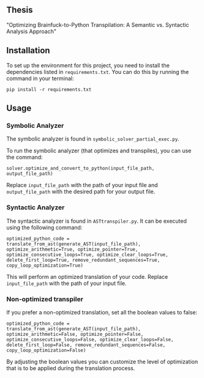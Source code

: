 ## Thesis
"Optimizing Brainfuck-to-Python Transpilation: A
Semantic vs. Syntactic Analysis Approach"

## Installation

To set up the environment for this project, you need to install the dependencies listed in `requirements.txt`. You can do this by running the command in your terminal:

`pip install -r requirements.txt`

## Usage

### Symbolic Analyzer

The symbolic analyzer is found in `symbolic_solver_partial_exec.py`. 

To run the symbolic analyzer (that optimizes and transpiles), you can use the command:

`solver.optimize_and_convert_to_python(input_file_path, output_file_path)`

Replace `input_file_path` with the path of your input file and `output_file_path` with the desired path for your output file.

### Syntactic Analyzer

The syntactic analyzer is found in `ASTtranspiler.py`. It can be executed using the following command:

`optimized_python_code = translate_from_ast(generate_AST(input_file_path),
optimize_arithmetic=True, optimize_pointer=True,
optimize_consecutive_loops=True, optimize_clear_loops=True,
delete_first_loop=True, remove_redundant_sequences=True,
copy_loop_optimization=True)`


This will perform an optimized translation of your code. Replace `input_file_path` with the path of your input file.

### Non-optimized transpiler
If you prefer a non-optimized translation, set all the boolean values to false:

`optimized_python_code = translate_from_ast(generate_AST(input_file_path),
optimize_arithmetic=False, optimize_pointer=False,
optimize_consecutive_loops=False, optimize_clear_loops=False,
delete_first_loop=False, remove_redundant_sequences=False,
copy_loop_optimization=False)`

By adjusting the boolean values you can customize the level of optimization that is to be applied during the translation process.
